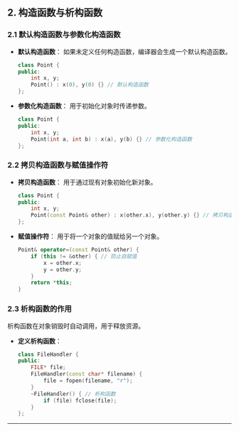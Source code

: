 ## **2. 构造函数与析构函数**

### **2.1 默认构造函数与参数化构造函数**

- **默认构造函数**：
  如果未定义任何构造函数，编译器会生成一个默认构造函数。

  ```cpp
  class Point {
  public:
      int x, y;
      Point() : x(0), y(0) {} // 默认构造函数
  };
  ```

- **参数化构造函数**：
  用于初始化对象时传递参数。

  ```cpp
  class Point {
  public:
      int x, y;
      Point(int a, int b) : x(a), y(b) {} // 参数化构造函数
  };
  ```

### **2.2 拷贝构造函数与赋值操作符**

- **拷贝构造函数**：
  用于通过现有对象初始化新对象。

  ```cpp
  class Point {
  public:
      int x, y;
      Point(const Point& other) : x(other.x), y(other.y) {} // 拷贝构造函数
  };
  ```

- **赋值操作符**：
  用于将一个对象的值赋给另一个对象。

  ```cpp
  Point& operator=(const Point& other) {
      if (this != &other) { // 防止自赋值
          x = other.x;
          y = other.y;
      }
      return *this;
  }
  ```

### **2.3 析构函数的作用**

析构函数在对象销毁时自动调用，用于释放资源。

- **定义析构函数**：

  ```cpp
  class FileHandler {
  public:
      FILE* file;
      FileHandler(const char* filename) {
          file = fopen(filename, "r");
      }
      ~FileHandler() { // 析构函数
          if (file) fclose(file);
      }
  };
  ```

---